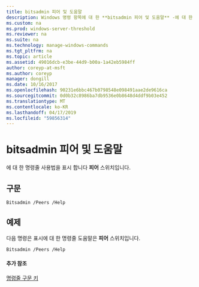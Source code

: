 ```yaml
---
title: bitsadmin 피어 및 도움말
description: Windows 명령 항목에 대 한 **bitsadmin 피어 및 도움말** -에 대 한 명령줄 사용법을 표시 합니다 **피어** 스위치입니다.
ms.custom: na
ms.prod: windows-server-threshold
ms.reviewer: na
ms.suite: na
ms.technology: manage-windows-commands
ms.tgt_pltfrm: na
ms.topic: article
ms.assetid: 49016dcb-e3be-44d9-b00a-1a42eb5984ff
author: coreyp-at-msft
ms.author: coreyp
manager: dongill
ms.date: 10/16/2017
ms.openlocfilehash: 90231e6bbc467b0798548e098491aae2de9616ca
ms.sourcegitcommit: 0d0b32c8986ba7db9536e0b8648d4ddf9b03e452
ms.translationtype: MT
ms.contentlocale: ko-KR
ms.lasthandoff: 04/17/2019
ms.locfileid: "59856314"
---
```

# <a name="bitsadmin-peers-and-help"></a>bitsadmin 피어 및 도움말



에 대 한 명령줄 사용법을 표시 합니다 **피어** 스위치입니다.

## <a name="syntax"></a>구문

```
Bitsadmin /Peers /Help 
```

## <a name="BKMK_examples"></a>예제

다음 명령은 표시에 대 한 명령줄 도움말은 **피어** 스위치입니다.
```
Bitsadmin /Peers /Help
```

#### <a name="additional-references"></a>추가 참조

[명령줄 구문 키](command-line-syntax-key.md)